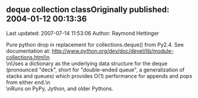 ## deque collection classOriginally published: 2004-01-12 00:13:36 
Last updated: 2007-07-14 11:53:06 
Author: Raymond Hettinger 
 
Pure python drop in replacement for collections.deque() from Py2.4.  See documentation at:  http://www.python.org/dev/doc/devel/lib/module-collections.html\n<br>\nUses a dictionary as the underlying data structure for the deque (pronounced "deck", short for "double-ended queue", a generalization of stacks and queues) which provides O(1) performance for appends and pops from either end.\n<br>\nRuns on PyPy, Jython, and older Pythons.